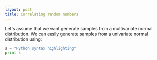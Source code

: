 ```yaml
---
layout: post
title: Correlating random numbers
---
```


Let's assume that we want generate samples from a multivariate normal distribution. 
We can easily generate samples from a univariate normal distribution using:

```python
s = "Python syntax highlighting"
print s
```